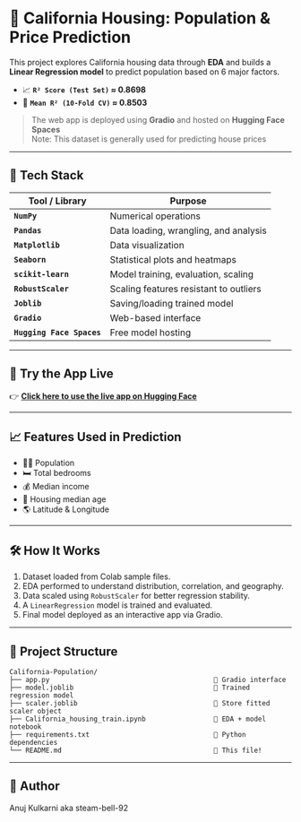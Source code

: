 # 🏡 California Housing: Population & Price Prediction

This project explores California housing data through **EDA** and builds a **Linear Regression model** to predict population based on 6 major factors.

- 📈 **`R² Score (Test Set)` ≈ 0.8698**
- 🔁 **`Mean R² (10-Fold CV)` ≈ 0.8503**

> The web app is deployed using **Gradio** and hosted on **Hugging Face Spaces**<br>
> Note: This dataset is generally used for predicting house prices

---

## 🧰 Tech Stack

| Tool / Library          | Purpose                                 |
|-------------------------|-----------------------------------------|
| **`NumPy`**             | Numerical operations                    |
| **`Pandas`**            | Data loading, wrangling, and analysis   |
| **`Matplotlib`**        | Data visualization                      |
| **`Seaborn`**           | Statistical plots and heatmaps          |
| **`scikit-learn`**      | Model training, evaluation, scaling     |
| **`RobustScaler`**      | Scaling features resistant to outliers  |
| **`Joblib`**            | Saving/loading trained model            |
| **`Gradio`**            | Web-based interface                     |
| **`Hugging Face Spaces`** | Free model hosting                   |

---

## 🚀 Try the App Live

👉 [**Click here to use the live app on Hugging Face**](https://huggingface.co/spaces/steam-bell-92/California_population)  

---

## 📈 Features Used in Prediction

- 🧍‍♂️ Population  
- 🛏️ Total bedrooms  
- 💰 Median income  
- 🧱 Housing median age  
- 🌎 Latitude & Longitude  

---

## 🛠️ How It Works

1. Dataset loaded from Colab sample files.
2. EDA performed to understand distribution, correlation, and geography.
3. Data scaled using `RobustScaler` for better regression stability.
4. A `LinearRegression` model is trained and evaluated.
5. Final model deployed as an interactive app via Gradio.

---

## 📁 Project Structure

```
California-Population/
├── app.py                                         🔹 Gradio interface
├── model.joblib                                   🔹 Trained regression model
├── scaler.joblib                                  🔹 Store fitted scaler object 
├── California_housing_train.ipynb                 🔹 EDA + model notebook
├── requirements.txt                               🔹 Python dependencies
└── README.md                                      🔹 This file!
```
---

## 👤 Author

Anuj Kulkarni aka steam-bell-92
